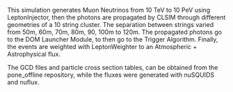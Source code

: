 This simulation generates Muon Neutrinos from 10 TeV to 10 PeV using LeptonInjector, then the photons are propagated by CLSIM through different geometries
of a 10 string cluster. The separation between strings varied from 50m, 60m, 70m, 80m, 90, 100m to 120m. The propagated photons go to the DOM Launcher Module,
to then go to the Trigger Algorithm. Finally, the events are weighted with LeptonWeighter to an Atmospheric + Astrophysical flux. 

The GCD files and particle cross section tables, can be obtained from the pone_offline repository, while the fluxes were generated with nuSQUIDS and nuflux.

